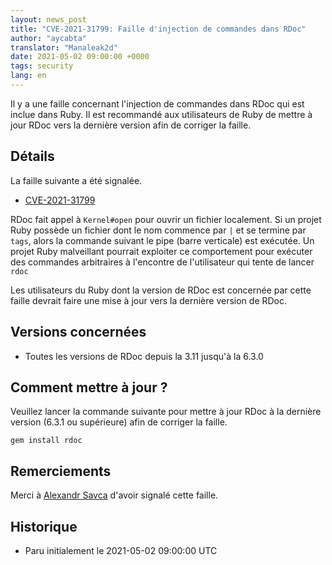 ```yaml
---
layout: news_post
title: "CVE-2021-31799: Faille d'injection de commandes dans RDoc"
author: "aycabta"
translator: "Manaleak2d"
date: 2021-05-02 09:00:00 +0000
tags: security
lang: en
---
```


Il y a une faille concernant l'injection de commandes dans RDoc qui est inclue dans Ruby.
Il est recommandé aux utilisateurs de Ruby de mettre à jour RDoc vers la dernière version afin de corriger la faille.

## Détails

La faille suivante a été signalée.

- [CVE-2021-31799](https://nvd.nist.gov/vuln/detail/CVE-2021-31799)

RDoc fait appel à `Kernel#open` pour ouvrir un fichier localement. Si un projet Ruby possède un fichier dont le nom commence par `|` et se termine par `tags`, alors la commande suivant le pipe (barre verticale) est exécutée. Un projet Ruby malveillant pourrait exploiter ce comportement pour exécuter des commandes arbitraires à l'encontre de l'utilisateur qui tente de lancer `rdoc`

Les utilisateurs du Ruby dont la version de RDoc est concernée par cette faille devrait faire une mise à jour vers la dernière version de RDoc.

## Versions concernées

- Toutes les versions de RDoc depuis la 3.11 jusqu'à la 6.3.0

## Comment mettre à jour ?

Veuillez lancer la commande suivante pour mettre à jour RDoc à la dernière version (6.3.1 ou supérieure) afin de corriger la faille.

```
gem install rdoc
```

## Remerciements

Merci à [Alexandr Savca](https://hackerone.com/chinarulezzz) d'avoir signalé cette faille.

## Historique

- Paru initialement le 2021-05-02 09:00:00 UTC
